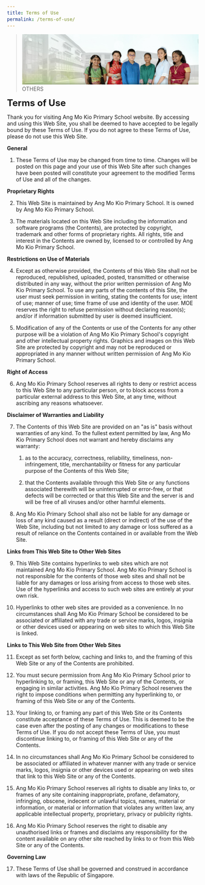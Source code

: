 ```yaml
---
title: Terms of Use
permalink: /terms-of-use/
---
```

>![](/images/About%20Us/banner2-with%20bg.jpg)
>OTHERS

**<font size="5">Terms of Use</font>**

Thank you for visiting Ang Mo Kio Primary School website. By accessing and using this Web Site, you shall be deemed to have accepted to be legally bound by these Terms of Use. If you do not agree to these Terms of Use, please do not use this Web Site.  

  

**General**   

1.  These Terms of Use may be changed from time to time. Changes will be posted on this page and your use of this Web Site after such changes have been posted will constitute your agreement to the modified Terms of Use and all of the changes. 
    

  

**Proprietary Rights** 

2.  This Web Site is maintained by Ang Mo Kio Primary School. It is owned by Ang Mo Kio Primary School. 
    
3.  The materials located on this Web Site including the information and software programs (the Contents), are protected by copyright, trademark and other forms of proprietary rights. All rights, title and interest in the Contents are owned by, licensed to or controlled by Ang Mo Kio Primary School. 
    

  

**Restrictions on Use of Materials** 

4.  Except as otherwise provided, the Contents of this Web Site shall not be reproduced, republished, uploaded, posted, transmitted or otherwise distributed in any way, without the prior written permission of Ang Mo Kio Primary School. To use any parts of the contents of this Site, the user must seek permission in writing, stating the contents for use; intent of use; manner of use; time frame of use and identity of the user. MOE reserves the right to refuse permission without declaring reason(s); and/or if information submitted by user is deemed insufficient. 
    
5.  Modification of any of the Contents or use of the Contents for any other purpose will be a violation of Ang Mo Kio Primary School's copyright and other intellectual property rights. Graphics and images on this Web Site are protected by copyright and may not be reproduced or appropriated in any manner without written permission of Ang Mo Kio Primary School. 
    

  

**Right of Access** 

6.  Ang Mo Kio Primary School reserves all rights to deny or restrict access to this Web Site to any particular person, or to block access from a particular external address to this Web Site, at any time, without ascribing any reasons whatsoever.
    
      
    

**Disclaimer of Warranties and Liability** 

7.  The Contents of this Web Site are provided on an "as is" basis without warranties of any kind. To the fullest extent permitted by law, Ang Mo Kio Primary School does not warrant and hereby disclaims any warranty:   
    
    1.  as to the accuracy, correctness, reliability, timeliness, non-infringement, title, merchantability or fitness for any particular purpose of the Contents of this Web Site;   
        
    2.  that the Contents available through this Web Site or any functions associated therewith will be uninterrupted or error-free, or that defects will be corrected or that this Web Site and the server is and will be free of all viruses and/or other harmful elements.   
        
8.  Ang Mo Kio Primary School shall also not be liable for any damage or loss of any kind caused as a result (direct or indirect) of the use of the Web Site, including but not limited to any damage or loss suffered as a result of reliance on the Contents contained in or available from the Web Site.
    
      
    

**Links from This Web Site to Other Web Sites** 

9.  This Web Site contains hyperlinks to web sites which are not maintained Ang Mo Kio Primary School. Ang Mo Kio Primary School is not responsible for the contents of those web sites and shall not be liable for any damages or loss arising from access to those web sites. Use of the hyperlinks and access to such web sites are entirely at your own risk.   
    
10.  Hyperlinks to other web sites are provided as a convenience. In no circumstances shall Ang Mo Kio Primary School be considered to be associated or affiliated with any trade or service marks, logos, insignia or other devices used or appearing on web sites to which this Web Site is linked.
    
      
    

**Links to This Web Site from Other Web Sites** 

11.  Except as set forth below, caching and links to, and the framing of this Web Site or any of the Contents are prohibited.   
    
12.  You must secure permission from Ang Mo Kio Primary School prior to hyperlinking to, or framing, this Web Site or any of the Contents, or engaging in similar activities. Ang Mo Kio Primary School reserves the right to impose conditions when permitting any hyperlinking to, or framing of this Web Site or any of the Contents.   
    
13.  Your linking to, or framing any part of this Web Site or its Contents constitute acceptance of these Terms of Use. This is deemed to be the case even after the posting of any changes or modifications to these Terms of Use. If you do not accept these Terms of Use, you must discontinue linking to, or framing of this Web Site or any of the Contents.   
    
14.  In no circumstances shall Ang Mo Kio Primary School be considered to be associated or affiliated in whatever manner with any trade or service marks, logos, insignia or other devices used or appearing on web sites that link to this Web Site or any of the Contents.   
    
15.  Ang Mo Kio Primary School reserves all rights to disable any links to, or frames of any site containing inappropriate, profane, defamatory, infringing, obscene, indecent or unlawful topics, names, material or information, or material or information that violates any written law, any applicable intellectual property, proprietary, privacy or publicity rights.   
    
16.  Ang Mo Kio Primary School reserves the right to disable any unauthorised links or frames and disclaims any responsibility for the content available on any other site reached by links to or from this Web Site or any of the Contents.
    
      
    

**Governing Law**   

17.  These Terms of Use shall be governed and construed in accordance with laws of the Republic of Singapore.